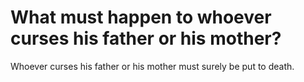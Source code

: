 # What must happen to whoever curses his father or his mother?

Whoever curses his father or his mother must surely be put to death.
